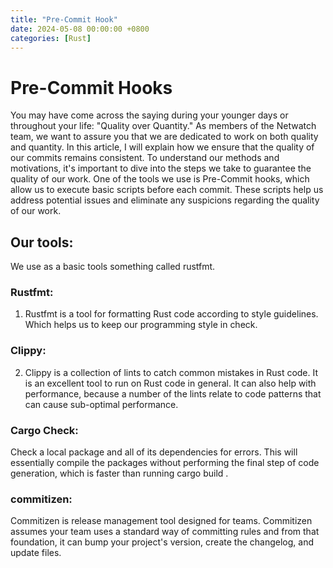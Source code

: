 ```yaml
---
title: "Pre-Commit Hook"
date: 2024-05-08 00:00:00 +0800
categories: [Rust]
---
```


# Pre-Commit Hooks

You may have come across the saying during  your younger days or throughout your life: "Quality over Quantity."
As members of the Netwatch team, we want to assure you that we are dedicated to work on both quality and quantity. In this article, I will explain how we ensure that the quality of our commits remains consistent.
To understand our methods and motivations, it's important to dive into the steps we take to guarantee the quality of our work. One of the tools we use is Pre-Commit hooks, which allow us to execute basic scripts before each commit. These scripts help us address potential issues and eliminate any suspicions regarding the quality of our work.

## Our tools:

We use as a basic tools something called rustfmt.

### Rustfmt: 
1. Rustfmt is a tool for formatting Rust code according to style guidelines. 
Which helps us to keep our programming style in check.

### Clippy:
2. Clippy is a collection of lints to catch common mistakes in Rust code. 
It is an excellent tool to run on Rust code in general. 
It can also help with performance, 
because a number of the lints relate to code patterns that can cause sub-optimal performance.

### Cargo Check:

Check a local package and all of its dependencies for errors. 
This will essentially compile the packages without performing the final step of code generation, 
which is faster than running cargo build .


### commitizen:
Commitizen is release management tool designed for teams. 
Commitizen assumes your team uses a standard way of committing rules and from that foundation, 
it can bump your project's version, create the changelog, and update files.


